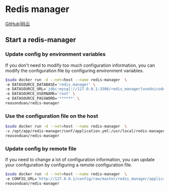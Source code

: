 # Redis manager

[GitHub](https://github.com/ngbdf/redis-manager)|[码云](https://gitee.com/newegg/redis-manager)

## Start a redis-manager

### Update config by environment variables

 If you don't need to modify too much configuration information, you can modify the configuration file by configuring environment variables.

```sh
$sudo docker run -d --net=host --name redis-manager  \
-e DATASOURCE_DATABASE='redis_manager' \
-e DATASOURCE_URL='jdbc:mysql://127.0.0.1:3306/redis_manager?useUnicode=true&characterEncoding=utf-8&serverTimezone=GMT%2b8' \
-e DATASOURCE_USERNAME='root' \
-e DATASOURCE_PASSWORD='******' \
reasonduan/redis-manager
```

### Use the configuration file on the host

```sh
$sudo docker run -d --net=host --name redis-manager  \
-v /opt/app/redis-manager/conf/application.yml:/usr/local/redis-manager/conf/application.yml \
reasonduan/redis-manager
```

### Update config by remote file

If you need to change a lot of configuration information, you can update your configuration by configuring a remote configuration file.

```sh
$sudo docker run -d --net=host --name redis-manager  \
-e CONFIG_URL='http://127.0.0.1/config/raw/master/redis_manager/application.yml' \
reasonduan/redis-manager
```
